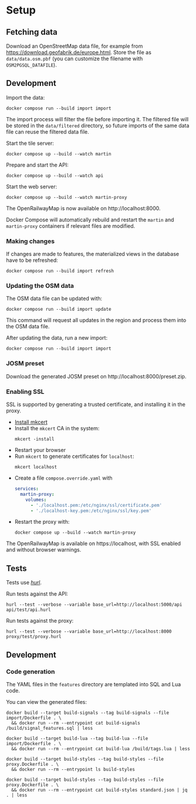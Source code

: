# Setup

## Fetching data

Download an OpenStreetMap data file, for example from https://download.geofabrik.de/europe.html. Store the file as `data/data.osm.pbf` (you can customize the filename with `OSM2PGSQL_DATAFILE`).

## Development

Import the data:
```shell
docker compose run --build import import
```
The import process will filter the file before importing it. The filtered file will be stored in the `data/filtered` directory, so future imports of the same data file can reuse the filtered data file.

Start the tile server:
```shell
docker compose up --build --watch martin
```

Prepare and start the API:
```shell
docker compose up --build --watch api
```

Start the web server:
```shell
docker compose up --build --watch martin-proxy
```

The OpenRailwayMap is now available on http://localhost:8000.

Docker Compose will automatically rebuild and restart the `martin` and `martin-proxy` containers if relevant files are modified.

### Making changes

If changes are made to features, the materialized views in the database have to be refreshed:
```shell
docker compose run --build import refresh
```

### Updating the OSM data

The OSM data file can be updated with:
```shell
docker compose run --build import update
```
This command will request all updates in the region and process them into the OSM data file.

After updating the data, run a new import:
```shell
docker compose run --build import import
```

### JOSM preset

Download the generated JOSM preset on http://localhost:8000/preset.zip.

### Enabling SSL

SSL is supported by generating a trusted certificate, and installing it in the proxy.

- [Install mkcert](https://github.com/FiloSottile/mkcert?tab=readme-ov-file)
- Install the `mkcert` CA in the system:
  ```shell
  mkcert -install
  ```
- Restart your browser
- Run `mkcert` to generate certificates for `localhost`:
  ```shell
  mkcert localhost
  ```
- Create a file `compose.override.yaml` with 
  ```yaml
  services:
    martin-proxy:
      volumes:
        - './localhost.pem:/etc/nginx/ssl/certificate.pem'
        - './localhost-key.pem:/etc/nginx/ssl/key.pem'
  ```
- Restart the proxy with:
  ```shell
  docker compose up --build --watch martin-proxy
  ```

The OpenRailwayMap is available on https://localhost, with SSL enabled and without browser warnings.

## Tests

Tests use [*hurl*](https://hurl.dev/docs/installation.html).

Run tests against the API:

```shell
hurl --test --verbose --variable base_url=http://localhost:5000/api api/test/api.hurl
```

Run tests against the proxy:

```shell
hurl --test --verbose --variable base_url=http://localhost:8000 proxy/test/proxy.hurl
```

## Development

### Code generation

The YAML files in the `features` directory are templated into SQL and Lua code.

You can view the generated files:
```shell
docker build --target build-signals --tag build-signals --file import/Dockerfile . \
  && docker run --rm --entrypoint cat build-signals /build/signal_features.sql | less

docker build --target build-lua --tag build-lua --file import/Dockerfile . \
  && docker run --rm --entrypoint cat build-lua /build/tags.lua | less

docker build --target build-styles --tag build-styles --file proxy.Dockerfile . \
  && docker run --rm --entrypoint ls build-styles

docker build --target build-styles --tag build-styles --file proxy.Dockerfile . \
  && docker run --rm --entrypoint cat build-styles standard.json | jq . | less
```
